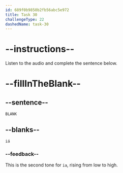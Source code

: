 ```yaml
---
id: 689f0b9850b2fb56abc5e972
title: Task 30
challengeType: 22
dashedName: task-30
---
```


<!-- (Audio) A: iá -->

# --instructions--

Listen to the audio and complete the sentence below.

# --fillInTheBlank--

## --sentence--

`BLANK`

## --blanks--

`iá`

### --feedback--

This is the second tone for `ia`, rising from low to high.
